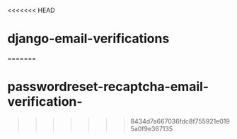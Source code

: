 <<<<<<< HEAD
# django-email-verifications
=======
# passwordreset-recaptcha-email-verification-
>>>>>>> 8434d7a667036fdc8f755921e0195a0f9e367135
